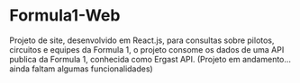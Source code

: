 # Formula1-Web
Projeto de site, desenvolvido em React.js, para consultas sobre pilotos, circuitos e equipes da Formula 1, o projeto consome os dados de uma API publica da Formula 1, conhecida como Ergast API. (Projeto em andamento... ainda faltam algumas funcionalidades)
